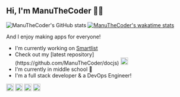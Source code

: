 ## Hi, I'm ManuTheCoder 👨‍💻

![ManuTheCoder's GitHub stats](https://github-readme-stats.vercel.app/api?username=ManuTheCoder&show_icons=true&theme=radical&hide_rank=true)
[![ManuTheCoder's wakatime stats](https://github-readme-stats.vercel.app/api/wakatime?username=ManuTheCoder)](https://github.com/ManuTheCoder/github-readme-stats)

And I enjoy making apps for everyone!

<ul>
  <li>I'm currently working on <a href="https://smartlist.ga">Smartlist</a></li>
  <li>Check out my [latest repository](https://github.com/ManuTheCoder/docjs) <img src="https://github.githubassets.com/images/mona-whisper.gif" width="20px"></li>
  <li>I'm currently in middle school 🏫</li>
  <li>I'm a full stack developer & a DevOps Engineer!</li>
</ul>

<a href="https://github.com/manuthecoder" rel="noopener"><img src="http://pngimg.com/uploads/github/github_PNG40.png" width="20px" /></a> <a href="http://dev.to/manuthecoder" rel="noopener"><img src="https://cdn4.iconfinder.com/data/icons/logos-and-brands-1/512/84_Dev_logo_logos-512.png" width="20px" /></a> <a href="https://stackoverflow.com/users/14715255/manuthecoder" rel="noopener"><img src="https://img.icons8.com/ios/452/stackoverflow.png" width="20px" /></a> <a href="https://forum.infinityfree.net/u/manuthecoder" rel="noopener"><img src="https://www.infinitysymbol.net/infinity.png" width="20px" /></a>

<!-- <a href="https://smartlist.ga"><img src="https://i.ibb.co/PZr6Gdn/save-money-by-keeping-track-of-what-you-have-at-home-1.png" width="50%"></a> -->
